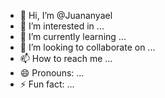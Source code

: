 - 👋 Hi, I’m @Juananyael
- 👀 I’m interested in ...
- 🌱 I’m currently learning ...
- 💞️ I’m looking to collaborate on ...
- 📫 How to reach me ...
- 😄 Pronouns: ...
- ⚡ Fun fact: ...

<!---
Juananyael/Juananyael is a ✨ special ✨ repository because its `README.md` (this file) appears on your GitHub profile.
You can click the Preview link to take a look at your changes.
--->
